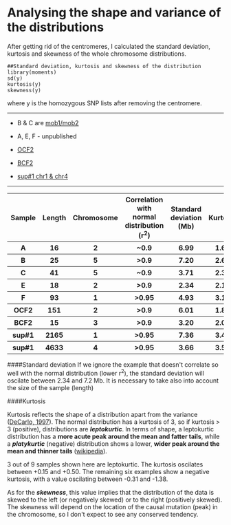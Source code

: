Analysing the shape and variance of the distributions
===

After getting rid of the centromeres, I calculated the standard deviation, kurtosis and skewness of the whole chromosome distributions. 

```
##Standard deviation, kurtosis and skewness of the distribution
library(moments)
sd(y)
kurtosis(y)
skewness(y)
```
where y is the homozygous SNP lists after removing the centromere.

--------

- B & C are [mob1/mob2](http://www.sciencedirect.com/science/article/pii/S1931312814003850)

- A, E, F - unpublished

- [OCF2](http://onlinelibrary.wiley.com/doi/10.1111/j.1365-313X.2012.04993.x/full#ss9)

- [BCF2](http://www.ncbi.nlm.nih.gov/pmc/articles/PMC3772335/#SM3)

- [sup#1 chr1 & chr4](http://pcp.oxfordjournals.org/content/52/4/716.long)

------

<table>
  <tr><th>Sample <th>Length</th><th>Chromosome</th><th>Correlation with normal distribution (r<sup>2</sup>)</th><th>Standard deviation (Mb)</th><th>Kurtosis</th><th>Skewness</th>
  
    
  <tr><th>A </th> <th>16</th> <th> 2</th><th>~0.9<th>6.99 </th><th>1.62</th><th>-0.559</th>
  
  <tr><th>B </th>  <th>25</th><th> 5</th><th>>0.9<th>7.20 </th><th>2.69</th><th>-0.240</th>
 
  
   <tr><th>C </th> <th>41</th> <th> 5</th><th>~0.9<th>3.71</th><th>2.37</th><th>0.445</th>  
   
   <tr><th> E</th>  <th>18</th><th> 2</th><th>>0.9<th>2.34 </th><th>2.17</th><th>-0.104</th>
  
  <tr><th> F</th>  <th>93</th><th>1</th><th>>0.95<th>4.93</th><th>3.15</th><th>0.021</th>
  
  
  
  <tr><th> OCF2</th> <th>151</th> <th>2</th><th>>0.9<th>6.01</th><th>1.85</th><th>-0.392</th>
  
  <tr><th> BCF2</th>  <th>15</th><th>3</th><th>>0.9<th>3.20</th><th>2.02</th><th>0.201</th>
  
  
  <tr><th> sup#1</th> <th>2165</th> <th>1</th><th>>0.95<th>7.36</th><th>3.43</th><th>-1.138</th>
  
  
  
  <tr><th> sup#1</th>  <th>4633</th><th>4</th><th>>0.95<th>3.66</th><th>3.50</th><th>0.370</th>
  
</table>


####Standard deviation
If we ignore the example that doesn't correlate so well with the normal distribution (lower r<sup>2</sup>), the standard deviation will oscilate between 2.34 and 7.2 Mb. It is necessary to take also into account the size of the sample (length) 

####Kurtosis

Kurtosis reflects the shape of a distribution apart from the variance ([DeCarlo, 1997](http://www.columbia.edu/~ld208/psymeth97.pdf)). The normal distribution has a kurtosis of 3, so if kurtosis > 3 (positive), distributions are _**leptokurtic**_. In terms of shape, a leptokurtic distribution has a **more acute peak around the mean and fatter tails**, while a  _**platykurtic**_ (negative) distribution shows a lower, **wider peak around the mean and thinner tails** ([wikipedia](http://en.wikipedia.org/wiki/Kurtosis)). 

3 out of 9 samples shown here are leptokurtic. The kurtosis oscilates between +0.15 and +0.50. The remaining six examples show a negative kurtosis, with a value oscilating between -0.31 and -1.38. 

As for the _**skewness**_, this value implies that the distribution of the data is skewed to the left (or negatively skewed) or to the right (positively skewed). The skewness will depend on the location of the causal mutation (peak) in the chromosome, so I don't expect to see any conserved tendency. 
